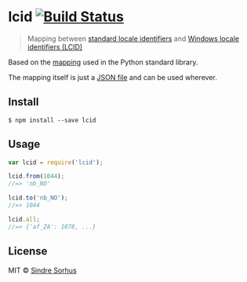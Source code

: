 # lcid [![Build Status](https://travis-ci.org/sindresorhus/lcid.svg?branch=master)](https://travis-ci.org/sindresorhus/lcid)

> Mapping between [standard locale identifiers](http://en.wikipedia.org/wiki/Locale) and [Windows locale identifiers (LCID)](http://en.wikipedia.org/wiki/Locale#Specifics_for_Microsoft_platforms)

Based on the [mapping](https://github.com/python/cpython/blob/DELETED_LONG_HEX_STRING/Lib/locale.py#L1395-L1604) used in the Python standard library.

The mapping itself is just a [JSON file](lcid.json) and can be used wherever.


## Install

```
$ npm install --save lcid
```


## Usage

```js
var lcid = require('lcid');

lcid.from(1044);
//=> 'nb_NO'

lcid.to('nb_NO');
//=> 1044

lcid.all;
//=> {'af_ZA': 1078, ...}
```


## License

MIT © [Sindre Sorhus](http://sindresorhus.com)
